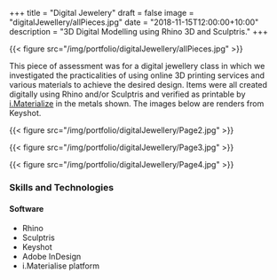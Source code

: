 +++
title = "Digital Jewelery"
draft = false
image = "digitalJewellery/allPieces.jpg"
date = "2018-11-15T12:00:00+10:00"
description = "3D Digital Modelling using Rhino 3D and Sculptris."
+++

{{< figure src="/img/portfolio/digitalJewellery/allPieces.jpg" >}}

This piece of assessment was for a digital jewellery class in which we investigated the practicalities of using online 3D printing services and various materials to achieve the desired design.  Items were all created digitally using Rhino and/or Sculptris and verified as printable by [i.Materialize](https://i.materialise.com/en) in the metals shown.  The images below are renders from Keyshot.


{{< figure src="/img/portfolio/digitalJewellery/Page2.jpg" >}}
<p>

{{< figure src="/img/portfolio/digitalJewellery/Page3.jpg" >}}
<p>

{{< figure src="/img/portfolio/digitalJewellery/Page4.jpg" >}}
<p>


### Skills and Technologies
#### Software

- Rhino
- Sculptris
- Keyshot
- Adobe InDesign
- i.Materialise platform


<!-- TODO
- Get interactive 3D viewer up and running -->